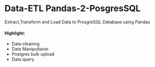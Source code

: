# Data-ETL Pandas-2-PosgresSQL
Extract,Transform and Load Data to ProsgreSQL Database using Pandas 

#### Highlight: 
* Data cleaning
* Data Manipultaion
* Postgres bulk upload
* Data query

